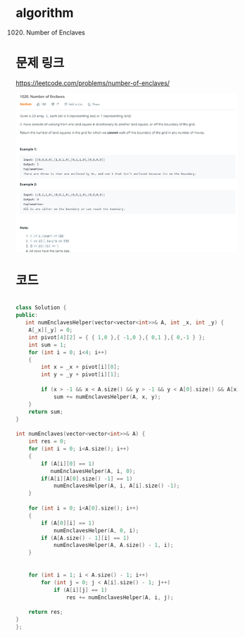 ﻿# algorithm 
1020. Number of Enclaves
  

# 문제 링크    
https://leetcode.com/problems/number-of-enclaves/


![title](https://github.com/jungmin3834/algorithm/blob/master/image/number-of-enclaves.png)

# 코드

```cpp

class Solution {
public:
   int numEnclavesHelper(vector<vector<int>>& A, int _x, int _y) {
	A[_x][_y] = 0;
	int pivot[4][2] = { { 1,0 },{ -1,0 },{ 0,1 },{ 0,-1 } };
	int sum = 1;
	for (int i = 0; i<4; i++)
	{
		int x = _x + pivot[i][0];
		int y = _y + pivot[i][1];

		if (x > -1 && x < A.size() && y > -1 && y < A[0].size() && A[x][y] == 1)
			sum += numEnclavesHelper(A, x, y);
	}
	return sum;
}

int numEnclaves(vector<vector<int>>& A) {
	int res = 0;
	for (int i = 0; i<A.size(); i++)
	{
		if (A[i][0] == 1)
           numEnclavesHelper(A, i, 0);
		if(A[i][A[0].size() -1] == 1)
			numEnclavesHelper(A, i, A[i].size() -1);
	}

	for (int i = 0; i<A[0].size(); i++)
	{
		if (A[0][i] == 1)
			numEnclavesHelper(A, 0, i);
		if (A[A.size() - 1][i] == 1)
			numEnclavesHelper(A, A.size() - 1, i);
	}
    

	for (int i = 1; i < A.size() - 1; i++)
		for (int j = 0; j < A[i].size() - 1; j++)
			if (A[i][j] == 1)
				res += numEnclavesHelper(A, i, j);

	return res;
}
};

```
